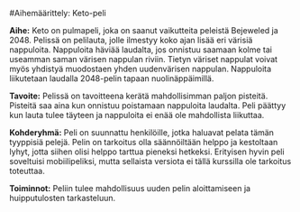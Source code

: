#Aihemäärittely: Keto-peli

**Aihe:** Keto on pulmapeli, joka on saanut vaikutteita peleistä Bejeweled ja 2048. Pelissä on pelilauta, jolle ilmestyy koko ajan lisää eri värisiä nappuloita. Nappuloita häviää laudalta, jos onnistuu saamaan kolme tai useamman saman värisen nappulan riviin. Tietyn väriset nappulat voivat myös yhdistyä muodostaen yhden uudenvärisen nappulan. Nappuloita liikutetaan laudalla 2048-pelin tapaan nuolinäppäimillä.

**Tavoite:** Pelissä on tavoitteena kerätä mahdollisimman paljon pisteitä. Pisteitä saa aina kun onnistuu poistamaan nappuloita laudalta. Peli päättyy kun lauta tulee täyteen ja nappuloita ei enää ole mahdollista liikuttaa.

**Kohderyhmä:** Peli on suunnattu henkilöille, jotka haluavat pelata tämän tyyppisiä pelejä. Pelin on tarkoitus olla säännöiltään helppo ja kestoltaan lyhyt, jotta siihen olisi helppo tarttua pieneksi hetkeksi. Erityisen hyvin peli soveltuisi mobiilipeliksi, mutta sellaista versiota ei tällä kurssilla ole tarkoitus toteuttaa.

**Toiminnot:** Peliin tulee mahdollisuus uuden pelin aloittamiseen ja huipputulosten tarkasteluun.
